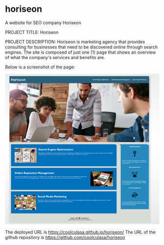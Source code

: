 # horiseon
A website for SEO company Horiseon

PROJECT TITLE: Horiseon

PROJECT DESCRIPTION: Horiseon is marketing agency that provides consulting for businesses that need to be discovered online through search engines. The site is composed of just one (1) page that shows an overview of what the company's services and benefits are.

Below is a screenshot of the page:

![ScreenShot](/assets/images/main.png)

The deployed URL is https://coolculasa.github.io/horiseon/
The URL of the github repository is https://github.com/coolculasa/horiseon



